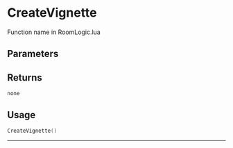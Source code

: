 # CreateVignette
Function name in RoomLogic.lua
## Parameters

## Returns
`none`
## Usage
```lua
CreateVignette()
```
---
